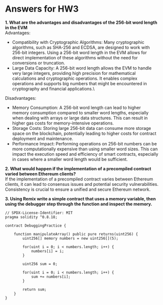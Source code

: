 # Answers for HW3

**1. What are the advantages and disadvantages of the 256-bit word length in the EVM**\
Advantages:
- Compatibility with Cryptographic Algorithms: Many cryptographic algorithms, such as SHA-256 and ECDSA, are designed to work with 256-bit integers.
Using a 256-bit word length in the EVM allows for direct implementation of these algorithms without the need for conversions or truncation.
- Large Data Capacity: A 256-bit word length allows the EVM to handle very large integers, providing high precision for mathematical calculations and cryptographic operations.
It enables complex operations and supports big numbers that might be encountered in cryptography and financial applications.\

Disadvantages:
- Memory Consumption: A 256-bit word length can lead to higher memory consumption compared to smaller word lengths, especially when dealing with arrays or large data structures. This can result in higher gas costs for memory-intensive operations.
- Storage Costs: Storing large 256-bit data can consume more storage space on the blockchain, potentially leading to higher costs for contract deployment and maintenance.
- Performance Impact: Performing operations on 256-bit numbers can be more computationally expensive than using smaller word sizes. This can impact the execution speed and efficiency of smart contracts, especially in cases where a smaller word length would be sufficient.

**2. What would happen if the implementation of a precompiled contract varied between Ethereum clients?**\
If the implementation of a precompiled contract varies between Ethereum clients, it can lead to consensus issues and potential security vulnerabilities. Consistency is crucial to ensure a unified and secure Ethereum network.

**3. Using Remix write a simple contract that uses a memory variable, then using the debugger step through the function and inspect the memory.**
```
// SPDX-License-Identifier: MIT
pragma solidity ^0.8.18;

contract DebuggingPractice {
    
    function manipulateArray() public pure returns(uint256) {
        uint256[] memory numbers = new uint256[](5);
        
        for(uint i = 0; i < numbers.length; i++) {
            numbers[i] = i;
        }
        
        uint256 sum = 0;
        
        for(uint i = 0; i < numbers.length; i++) {
            sum += numbers[i];
        }
        
        return sum;
    }
}
```
